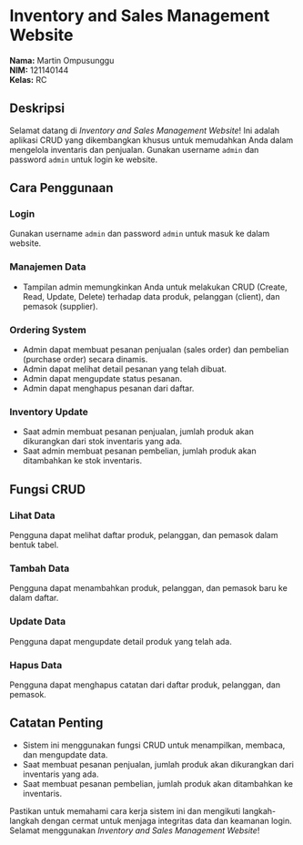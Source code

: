 # Inventory and Sales Management Website

**Nama:** Martin Ompusunggu  
**NIM:** 121140144  
**Kelas:** RC

## Deskripsi

Selamat datang di *Inventory and Sales Management Website*! Ini adalah aplikasi CRUD yang dikembangkan khusus untuk memudahkan Anda dalam mengelola inventaris dan penjualan. Gunakan username `admin` dan password `admin` untuk login ke website.

## Cara Penggunaan

### Login

Gunakan username `admin` dan password `admin` untuk masuk ke dalam website.

### Manajemen Data

- Tampilan admin memungkinkan Anda untuk melakukan CRUD (Create, Read, Update, Delete) terhadap data produk, pelanggan (client), dan pemasok (supplier).

### Ordering System

- Admin dapat membuat pesanan penjualan (sales order) dan pembelian (purchase order) secara dinamis.
- Admin dapat melihat detail pesanan yang telah dibuat.
- Admin dapat mengupdate status pesanan.
- Admin dapat menghapus pesanan dari daftar.

### Inventory Update

- Saat admin membuat pesanan penjualan, jumlah produk akan dikurangkan dari stok inventaris yang ada.
- Saat admin membuat pesanan pembelian, jumlah produk akan ditambahkan ke stok inventaris.

## Fungsi CRUD

### Lihat Data

Pengguna dapat melihat daftar produk, pelanggan, dan pemasok dalam bentuk tabel.

### Tambah Data

Pengguna dapat menambahkan produk, pelanggan, dan pemasok baru ke dalam daftar.

### Update Data

Pengguna dapat mengupdate detail produk yang telah ada.

### Hapus Data

Pengguna dapat menghapus catatan dari daftar produk, pelanggan, dan pemasok.

## Catatan Penting

- Sistem ini menggunakan fungsi CRUD untuk menampilkan, membaca, dan mengupdate data.
- Saat membuat pesanan penjualan, jumlah produk akan dikurangkan dari inventaris yang ada.
- Saat membuat pesanan pembelian, jumlah produk akan ditambahkan ke inventaris.

Pastikan untuk memahami cara kerja sistem ini dan mengikuti langkah-langkah dengan cermat untuk menjaga integritas data dan keamanan login. Selamat menggunakan *Inventory and Sales Management Website*!
